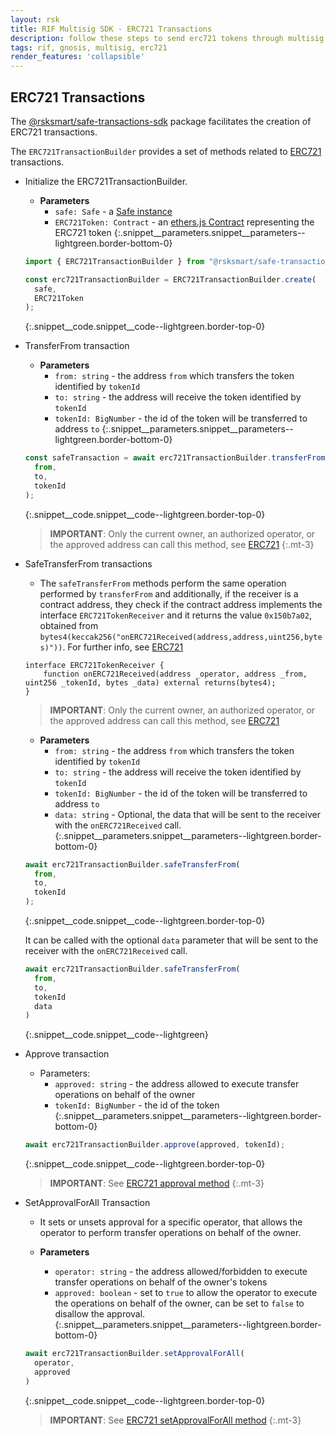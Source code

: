```yaml
---
layout: rsk
title: RIF Multisig SDK - ERC721 Transactions
description: follow these steps to send erc721 tokens through multisig transactions
tags: rif, gnosis, multisig, erc721
render_features: 'collapsible'
---
```


## ERC721 Transactions

The [@rsksmart/safe-transactions-sdk](https://github.com/rsksmart/safe-transactions-sdk) package facilitates the creation of ERC721 transactions.

The `ERC721TransactionBuilder` provides a set of methods related to [ERC721](https://eips.ethereum.org/EIPS/eip-721) transactions.

[](#top "collapsible")
- Initialize the ERC721TransactionBuilder.
  * **Parameters**
    - `safe: Safe` - a [Safe instance](https://github.com/gnosis/safe-core-sdk/blob/main/packages/safe-core-sdk/src/Safe.ts)
    - `ERC721Token: Contract` - an [ethers.js Contract](https://docs.ethers.io/v5/api/contract/contract/) representing the ERC721 token
  {:.snippet__parameters.snippet__parameters--lightgreen.border-bottom-0}

  ```ts
  import { ERC721TransactionBuilder } from "@rsksmart/safe-transactions-sdk";

  const erc721TransactionBuilder = ERC721TransactionBuilder.create(
    safe,
    ERC721Token
  );
  ```
  {:.snippet__code.snippet__code--lightgreen.border-top-0}

- TransferFrom transaction
  * **Parameters**
    - `from: string` - the address `from` which transfers the token identified by `tokenId`
    - `to: string` - the address will receive the token identified by `tokenId`
    - `tokenId: BigNumber` - the id of the token will be transferred to address `to`
  {:.snippet__parameters.snippet__parameters--lightgreen.border-bottom-0}

  ```ts
  const safeTransaction = await erc721TransactionBuilder.transferFrom(
    from,
    to,
    tokenId
  );
  ```
  {:.snippet__code.snippet__code--lightgreen.border-top-0}

  > **IMPORTANT**: Only the current owner, an authorized operator, or the approved address can call this method, see [ERC721](https://eips.ethereum.org/EIPS/eip-721)
  {:.mt-3}

- SafeTransferFrom transactions
  * The `safeTransferFrom` methods perform the same operation performed by `transferFrom` and additionally, if the receiver is a contract address, they check if the contract address implements the interface `ERC721TokenReceiver` and it returns the value `0x150b7a02`, obtained from `bytes4(keccak256("onERC721Received(address,address,uint256,bytes)"))`. For further info, see [ERC721](https://eips.ethereum.org/EIPS/eip-721)

  ```solidity
  interface ERC721TokenReceiver {
      function onERC721Received(address _operator, address _from, uint256 _tokenId, bytes _data) external returns(bytes4);
  }
  ```

  > **IMPORTANT**: Only the current owner, an authorized operator, or the approved address can call this method, see [ERC721](https://eips.ethereum.org/EIPS/eip-721)

  * **Parameters**
    - `from: string` - the address `from` which transfers the token identified by `tokenId`
    - `to: string` - the address will receive the token identified by `tokenId`
    - `tokenId: BigNumber` - the id of the token will be transferred to address `to`
    - `data: string` - Optional, the data that will be sent to the receiver with the `onERC721Received` call.
  {:.snippet__parameters.snippet__parameters--lightgreen.border-bottom-0}

  ```ts
  await erc721TransactionBuilder.safeTransferFrom(
    from,
    to,
    tokenId
  );
  ```
  {:.snippet__code.snippet__code--lightgreen.border-top-0}

  It can be called with the optional `data` parameter that will be sent to the receiver with the `onERC721Received` call.

  ```ts
  await erc721TransactionBuilder.safeTransferFrom(
    from, 
    to,
    tokenId
    data
  )
  ```
  {:.snippet__code.snippet__code--lightgreen}

- Approve transaction
  * Parameters:
    - `approved: string` - the address allowed to execute transfer operations on behalf of the owner
    - `tokenId: BigNumber` - the id of the token
  {:.snippet__parameters.snippet__parameters--lightgreen.border-bottom-0}

  ```ts
  await erc721TransactionBuilder.approve(approved, tokenId);
  ```
  {:.snippet__code.snippet__code--lightgreen.border-top-0}

  > **IMPORTANT**: See [ERC721 approval method](https://eips.ethereum.org/EIPS/eip-721)
  {:.mt-3}

- SetApprovalForAll Transaction
  * It sets or unsets approval for a specific operator, that allows the operator to perform transfer operations on behalf of the owner.

  * **Parameters**
    - `operator: string` - the address allowed/forbidden to execute transfer operations on behalf of the owner's tokens
    - `approved: boolean` - set to `true` to allow the operator to execute the operations on behalf of the owner, can be set to `false` to disallow the approval.
  {:.snippet__parameters.snippet__parameters--lightgreen.border-bottom-0}

  ```ts
  await erc721TransactionBuilder.setApprovalForAll(
    operator,
    approved
  )
  ```
  {:.snippet__code.snippet__code--lightgreen.border-top-0}

  > **IMPORTANT**: See [ERC721 setApprovalForAll method](https://eips.ethereum.org/EIPS/eip-721)
  {:.mt-3}
